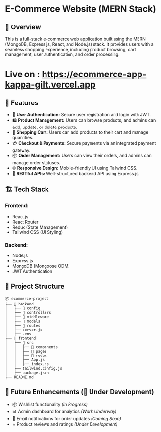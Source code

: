 # E-Commerce Website (MERN Stack)

## 📌 Overview
This is a full-stack e-commerce web application built using the MERN (MongoDB, Express.js, React, and Node.js) stack. It provides users with a seamless shopping experience, including product browsing, cart management, user authentication, and order processing.

# Live on : https://ecommerce-app-kappa-gilt.vercel.app



## 🚀 Features
- 🔐 **User Authentication:** Secure user registration and login with JWT.
- 🛍️ **Product Management:** Users can browse products, and admins can add, update, or delete products.
- 🛒 **Shopping Cart:** Users can add products to their cart and manage quantities.
- 💳 **Checkout & Payments:** Secure payments via an integrated payment gateway.
- 📦 **Order Management:** Users can view their orders, and admins can manage order statuses.
- 🌐 **Responsive Design:** Mobile-friendly UI using Tailwind CSS.
- 📡 **RESTful APIs:** Well-structured backend API using Express.js.

## 🏗️ Tech Stack
### Frontend:
- React.js
- React Router
- Redux (State Management)
- Tailwind CSS (UI Styling)

### Backend:
- Node.js
- Express.js
- MongoDB (Mongoose ODM)
- JWT Authentication


## 📂 Project Structure
```
📦 ecommerce-project
├── 📁 backend
│   ├── 📁 config
│   ├── 📁 controllers
│   ├── 📁 middleware
│   ├── 📁 models
│   ├── 📁 routes
│   ├── server.js
│   ├── .env
├── 📁 frontend
│   ├── 📁 src
│   │   ├── 📁 components
│   │   ├── 📁 pages
│   │   ├── 📁 redux
│   │   ├── App.js
│   │   ├── index.js
│   ├── tailwind.config.js
│   ├── package.json
├── README.md
```


## 🎯 Future Enhancements (🚧 Under Development)
- 📦 Wishlist functionality *(In Progress)*
- 📊 Admin dashboard for analytics *(Work Underway)*
- 🔔 Email notifications for order updates *(Coming Soon)*
- ⭐ Product reviews and ratings *(Under Development)*


